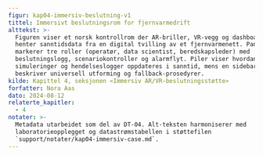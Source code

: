 ```yaml
---
figur: kap04-immersiv-beslutning-v1
tittel: Immersivt beslutningsrom for fjernvarmedrift
alttekst: >-
  Figuren viser et norsk kontrollrom der AR-briller, VR-vegg og dashboards
  henter sanntidsdata fra en digital tvilling av et fjernvarmenett. Panelet
  markerer tre roller (operatør, data scientist, beredskapsleder) med
  beslutningslogg, scenariokontroller og alarmflyt. Piler viser hvordan
  simuleringer og hendelseslogger oppdateres i sanntid, mens en sidebar
  beskriver universell utforming og fallback-prosedyrer.
kilde: Kapittel 4, seksjonen «Immersiv AR/VR-beslutningsstøtte»
forfatter: Nora Aas
dato: 2024-08-12
relaterte_kapitler:
  - 4
notater: >-
  Metadata utarbeidet som del av DT-04. Alt-teksten harmoniserer med
  laboratorieopplegget og datastrømstabellen i støttefilen
  `support/notater/kap04-immersiv-case.md`.
---
```

